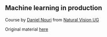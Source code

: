 ## Machine learning in production

Course by [Daniel Nouri](https://github.com/dnouri) from 
[Natural Vision UG](http://naturalvision.de)

Original material [here](https://github.com/naturalvision/dsr-2019)